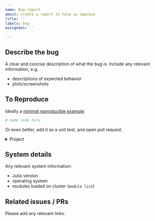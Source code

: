 ```yaml
---
name: Bug report
about: Create a report to help us improve
title: ''
labels: bug
assignees: ''

---
```


## Describe the bug
A clear and concise description of what the bug is. Include any relevant information, e.g.
- descriptions of expected behavior
- plots/screenshots

## To Reproduce
Ideally a [minimal reproducible example](https://stackoverflow.com/help/minimal-reproducible-example):

```julia
# some code here
```

Or even better, add it as a unit test, and open pull request.

<details><summary>Project</summary>
<p>
If not using the `examples` project:
```
paste your Project.toml here.
```
```
paste your Manifest.toml here.
```

</p>
</details>

## System details

Any relevant system information:
- Julia version
- operating system
- modules loaded on cluster (`module list`)

## Related issues / PRs

Please add any relevant links.
